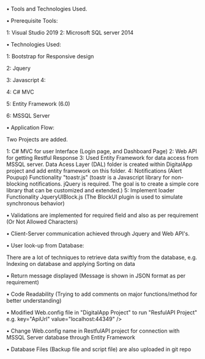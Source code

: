 • Tools and Technologies Used.

• Prerequisite Tools:

1: Visual Studio 2019 
2: Microsoft SQL server 2014

• Technologies Used:

1: Bootstrap for Responsive design 

2: Jquery 

3: Javascript 4: 

4: C# MVC 

5: Entity Framework (6.0)

6: MSSQL Server

• Application Flow:

Two Projects are added. 

1: C# MVC for user Interface (Login page, and Dashboard Page)
2:  Web API for getting Restful Response 
3:  Used Entity Framework for data access from MSSQL server. Data Acess Layer (DAL) folder is created within DigitalApp project and add entity framework on this folder.
4:  Notifications (Alert Poupup) Functionality "toastr.js" (toastr is a Javascript library for non-blocking notifications. jQuery is required. The goal is to create a simple core library that can be customized and extended.)
5:  Implement loader Functionality
  JqueryUIBlock.js (The BlockUI plugin is used to simulate synchronous behavior)

• Validations are implemented for required field and also as per requirement (Or Not Allowed Characters)

• Client-Server communication achieved through Jquery and Web API's.

• User look-up from Database:

There are a lot of techniques to retrieve data swiftly from the database, e.g. Indexing on database and applying Sorting on data

• Return message displayed (Message is shown in JSON format as per requirement)

• Code Readability (Trying to add comments on major functions/method for better understanding)

• Modified Web.config file in "DigitalApp Project" to run "ResfulAPI Project" e.g. key="ApiUrl" value="localhost:44349" />
  
• Change Web.config name in RestfulAPI project for connection with MSSQL Server database through Entity Framework

• Database Files (Backup file and script file) are also uploaded in git repo
